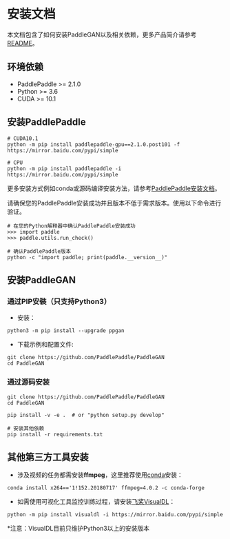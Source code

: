 # 安装文档
本文档包含了如何安装PaddleGAN以及相关依赖，更多产品简介请参考[README](https://github.com/PaddlePaddle/PaddleGAN/blob/develop/README_cn.md)。

## 环境依赖
- PaddlePaddle >= 2.1.0
- Python >= 3.6
- CUDA >= 10.1

## 安装PaddlePaddle

```
# CUDA10.1
python -m pip install paddlepaddle-gpu==2.1.0.post101 -f https://mirror.baidu.com/pypi/simple

# CPU
python -m pip install paddlepaddle -i https://mirror.baidu.com/pypi/simple

```

更多安装方式例如conda或源码编译安装方法，请参考[PaddlePaddle安装文档](https://www.paddlepaddle.org.cn/documentation/docs/zh/install/index_cn.html)。

请确保您的PaddlePaddle安装成功并且版本不低于需求版本。使用以下命令进行验证。

```
# 在您的Python解释器中确认PaddlePaddle安装成功
>>> import paddle
>>> paddle.utils.run_check()

# 确认PaddlePaddle版本
python -c "import paddle; print(paddle.__version__)"
```

## 安装PaddleGAN

### 通过PIP安裝（只支持Python3）

* 安装：
```
python3 -m pip install --upgrade ppgan
```
* 下载示例和配置文件:

```
git clone https://github.com/PaddlePaddle/PaddleGAN
cd PaddleGAN
```
### 通过源码安装

```
git clone https://github.com/PaddlePaddle/PaddleGAN
cd PaddleGAN

pip install -v -e .  # or "python setup.py develop"

# 安装其他依赖
pip install -r requirements.txt
```
## 其他第三方工具安装

* 涉及视频的任务都需安装**ffmpeg**，这里推荐使用[conda](https://docs.conda.io/en/latest/miniconda.html)安装：

```
conda install x264=='1!152.20180717' ffmpeg=4.0.2 -c conda-forge
```

* 如需使用可视化工具监控训练过程，请安装[飞桨VisualDL](https://github.com/PaddlePaddle/VisualDL)：
```
python -m pip install visualdl -i https://mirror.baidu.com/pypi/simple
```
*注意：VisualDL目前只维护Python3以上的安装版本
